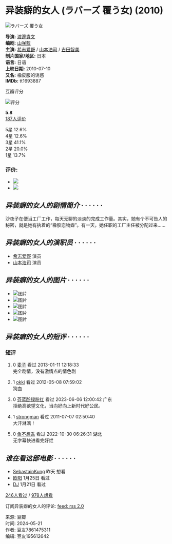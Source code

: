 # 异装癖的女人 (ラバーズ 覆う女) (2010)

![ラバーズ 覆う女](https://img2.doubanio.com/view/photo/s_ratio_poster/public/p2894794291.webp)

**导演:** [渡邊貴文](/subject_search?search_text=%E6%B8%A1%E9%82%8A%E8%B2%B4%E6%96%87)  
**编剧:** [山咲藍](/subject_search?search_text=%E5%B1%B1%E5%92%B2%E8%97%8D)  
**主演:** [希志爱野](https://www.douban.com/personage/27211278/) / [山本浩司](https://www.douban.com/personage/27392254/) / [吉田智美](/subject_search?search_text=%E5%90%89%E7%94%B0%E6%99%BA%E7%BE%8E)  
**制片国家/地区:** 日本  
**语言:** 日语  
**上映日期:** 2010-07-10  
**又名:** 橡皮服的诱惑  
**IMDb:** tt1693887

豆瓣评分

![评分](https://img2.doubanio.com/cuphead/movie-static/pics/reference.png)

**5.8**  
[187人评价](comments)

5星 12.6%  
4星 12.6%  
3星 41.1%  
2星 20.0%  
1星 13.7%

### 评价:

- ![](https://img9.doubanio.com/cuphead/movie-static/pics/short-comment.gif) 
- ![](https://img1.doubanio.com/cuphead/movie-static/pics/add-review.gif) 

## _异装癖的女人的剧情简介_ · · · · · ·

沙夜子在便当工厂工作，每天无聊的淡淡的完成工作量。其实，她有个不可告人的秘密，就是她有执着的“橡胶恋物癖”。有一天，她任职的工厂主任被分配过来……

## _异装癖的女人的演职员_ · · · · · ·

- [希志爱野](https://www.douban.com/personage/27211278/ "希志爱野 Aino Kishi") 演员  
- [山本浩司](https://www.douban.com/personage/27392254/ "山本浩司 Hiroshi Yamamoto") 演员  

## _异装癖的女人的图片_ · · · · · · 

- ![图片](https://img3.doubanio.com/view/photo/sqxs/public/p2570123933.webp)
- ![图片](https://img1.doubanio.com/view/photo/sqxs/public/p2548151950.webp)
- ![图片](https://img3.doubanio.com/view/photo/sqxs/public/p2895226737.webp)
- ![图片](https://img1.doubanio.com/view/photo/sqxs/public/p2895226538.webp)
- ![图片](https://img3.doubanio.com/view/photo/sqxs/public/p2895226413.webp)

## _异装癖的女人的短评_ · · · · · · 

### 短评

1. 0 [麦子](https://www.douban.com/people/btone0808/) 看过 2013-01-11 12:18:33  
完全剧情，没有激情点的情色剧

2. 1 [okki](https://www.douban.com/people/skullrider/) 看过 2012-05-08 07:59:02  
狗血

3. 0 [芬蓝酚绿粉红](https://www.douban.com/people/197677996/) 看过 2023-06-06 12:00:42 广东  
拒绝高欲望文化，当向好向上新时代好公民。

4. 1 [strongman](https://www.douban.com/people/SM0916/) 看过 2011-07-07 02:50:40  
大汗淋漓！

5. 0 [鱼不想乖](https://www.douban.com/people/177147470/) 看过 2022-10-30 06:26:31 湖北  
无字幕快进看完好烂

## _谁在看这部电影_ · · · · · ·

- [SebastainKung](https://www.douban.com/people/152102167/) 昨天 想看  
- [欧阳](https://www.douban.com/people/225183603/) 1月25日 看过  
- [DJ](https://www.douban.com/people/83620309/) 1月21日 看过  

[246人看过](https://movie.douban.com/subject/4898350/comments?status=P) / [978人想看](https://movie.douban.com/subject/4898350/comments?status=F)

订阅异装癖的女人的评论: [feed: rss 2.0](https://movie.douban.com/feed/subject/4898350/reviews)

来源: 豆瓣  
时间: 2024-05-21  
作者: 豆友7861475311  
编辑: 豆友195612642  